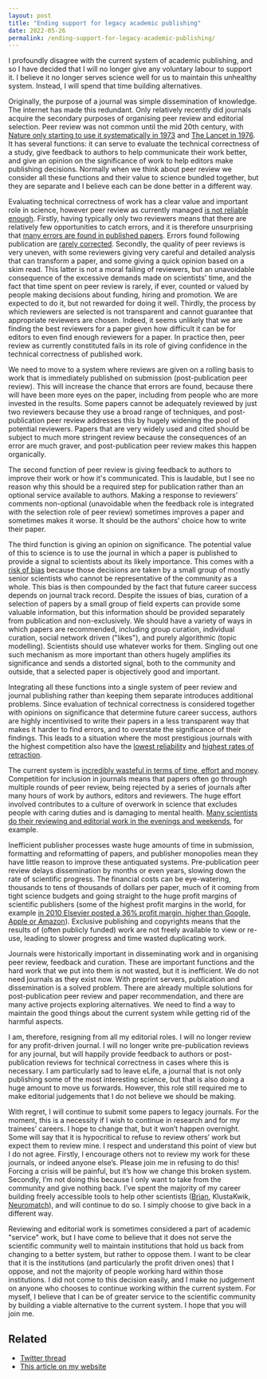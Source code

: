 ```yaml
---
layout: post
title: "Ending support for legacy academic publishing"
date: 2022-05-26
permalink: /ending-support-for-legacy-academic-publishing/
---
```


I profoundly disagree with the current system of academic publishing, and so I have decided that I will no longer give any voluntary labour to support it. I believe it no longer serves science well for us to maintain this unhealthy system. Instead, I will spend that time building alternatives.

Originally, the purpose of a journal was simple dissemination of knowledge. The internet has made this redundant. Only relatively recently did journals acquire the secondary purposes of organising peer review and editorial selection. Peer review was not common until the mid 20th century, with [Nature only starting to use it systematically in 1973](https://royalsocietypublishing.org/doi/10.1098/rsnr.2015.0029) and [The Lancet in 1976](https://blogs.scientificamerican.com/information-culture/the-birth-of-modern-peer-review/). It has several functions: it can serve to evaluate the technical correctness of a study, give feedback to authors to help communicate their work better, and give an opinion on the significance of work to help editors make publishing decisions. Normally when we think about peer review we consider all these functions and their value to science bundled together, but they are separate and I believe each can be done better in a different way.

Evaluating technical correctness of work has a clear value and important role in science, however peer review as currently managed [is not reliable enough](https://blog.neurips.cc/2021/12/08/the-neurips-2021-consistency-experiment/). Firstly, having typically only two reviewers means that there are relatively few opportunities to catch errors, and it is therefore unsurprising that [many errors are found in published papers](https://journals.asm.org/doi/10.1128/mbio.00809-16?permanently=true). Errors found following publication are [rarely corrected](https://www.ncbi.nlm.nih.gov/pmc/articles/PMC5395722/). Secondly, the quality of peer reviews is very uneven, with some reviewers giving very careful and detailed analysis that can transform a paper, and some giving a quick opinion based on a skim read. This latter is not a moral failing of reviewers, but an unavoidable consequence of the excessive demands made on scientists' time, and the fact that time spent on peer review is rarely, if ever, counted or valued by people making decisions about funding, hiring and promotion. We are expected to do it, but not rewarded for doing it well. Thirdly, the process by which reviewers are selected is not transparent and cannot guarantee that appropriate reviewers are chosen. Indeed, it seems unlikely that we are finding the best reviewers for a paper given how difficult it can be for editors to even find enough reviewers for a paper. In practice then, peer review as currently constituted fails in its role of giving confidence in the technical correctness of published work.

We need to move to a system where reviews are given on a rolling basis to work that is immediately published on submission (post-publication peer review). This will increase the chance that errors are found, because there will have been more eyes on the paper, including from people who are more invested in the results. Some papers cannot be adequately reviewed by just two reviewers because they use a broad range of techniques, and post-publication peer review addresses this by hugely widening the pool of potential reviewers. Papers that are very widely used and cited should be subject to much more stringent review because the consequences of an error are much graver, and post-publication peer review makes this happen organically.

The second function of peer review is giving feedback to authors to improve their work or how it's communicated. This is laudable, but I see no reason why this should be a required step for publication rather than an optional service available to authors. Making a response to reviewers’ comments non-optional (unavoidable when the feedback role is integrated with the selection role of peer review) sometimes improves a paper and sometimes makes it worse. It should be the authors' choice how to write their paper.

The third function is giving an opinion on significance. The potential value of this to science is to use the journal in which a paper is published to provide a signal to scientists about its likely importance. This comes with a [risk of bias](https://www.pnas.org/doi/10.1073/pnas.1707323114) because those decisions are taken by a small group of mostly senior scientists who cannot be representative of the community as a whole. This bias is then compounded by the fact that future career success depends on journal track record. Despite the issues of bias, curation of a selection of papers by a small group of field experts can provide some valuable information, but this information should be provided separately from publication and non-exclusively. We should have a variety of ways in which papers are recommended, including group curation, individual curation, social network driven ("likes"), and purely algorithmic (topic modelling). Scientists should use whatever works for them. Singling out one such mechanism as more important than others hugely amplifies its significance and sends a distorted signal, both to the community and outside, that a selected paper is objectively good and important.

Integrating all these functions into a single system of peer review and journal publishing rather than keeping them separate introduces additional problems. Since evaluation of technical correctness is considered together with opinions on significance that determine future career success, authors are highly incentivised to write their papers in a less transparent way that makes it harder to find errors, and to overstate the significance of their findings. This leads to a situation where the most prestigious journals with the highest competition also have the [lowest reliability](https://www.frontiersin.org/articles/10.3389/fnhum.2018.00037/full) and [highest rates of retraction](https://journals.asm.org/doi/10.1128/IAI.05661-11).

The current system is [incredibly wasteful in terms of time, effort and money](https://researchintegrityjournal.biomedcentral.com/articles/10.1186/s41073-021-00118-2?ref=refind). Competition for inclusion in journals means that papers often go through multiple rounds of peer review, being rejected by a series of journals after many hours of work by authors, editors and reviewers. The huge effort involved contributes to a culture of overwork in science that excludes people with caring duties and is damaging to mental health. [Many scientists do their reviewing and editorial work in the evenings and weekends](https://www.bmj.com/content/367/bmj.l6460), for example.

Inefficient publisher processes waste huge amounts of time in submission, formatting and reformatting of papers, and publisher monopolies mean they have little reason to improve these antiquated systems. Pre-publication peer review delays dissemination by months or even years, slowing down the rate of scientific progress. The financial costs can be eye-watering, thousands to tens of thousands of dollars per paper, much of it coming from tight science budgets and going straight to the huge profit margins of scientific publishers (some of the highest profit margins in the world, for example [in 2010 Elsevier posted a 36% profit margin, higher than Google, Apple or Amazon](https://www.theguardian.com/science/2017/jun/27/profitable-business-scientific-publishing-bad-for-science)). Exclusive publishing and copyrights means that the results of (often publicly funded) work are not freely available to view or re-use, leading to slower progress and time wasted duplicating work.

Journals were historically important in disseminating work and in organising peer review, feedback and curation. These are important functions and the hard work that we put into them is not wasted, but it is inefficient. We do not need journals as they exist now. With preprint servers, publication and dissemination is a solved problem. There are already multiple solutions for post-publication peer review and paper recommendation, and there are many active projects exploring alternatives. We need to find a way to maintain the good things about the current system while getting rid of the harmful aspects.

I am, therefore, resigning from all my editorial roles. I will no longer review for any profit-driven journal. I will no longer write pre-publication reviews for any journal, but will happily provide feedback to authors or post-publication reviews for technical correctness in cases where this is necessary. I am particularly sad to leave eLife, a journal that is not only publishing some of the most interesting science, but that is also doing a huge amount to move us forwards. However, this role still required me to make editorial judgements that I do not believe we should be making.

With regret, I will continue to submit some papers to legacy journals. For the moment, this is a necessity if I wish to continue in research and for my trainees’ careers. I hope to change that, but it won’t happen overnight. Some will say that it is hypocritical to refuse to review others’ work but expect them to review mine. I respect and understand this point of view but I do not agree. Firstly, I encourage others not to review my work for these journals, or indeed anyone else’s. Please join me in refusing to do this! Forcing a crisis will be painful, but it’s how we change this broken system. Secondly, I’m not doing this because I only want to take from the community and give nothing back. I’ve spent the majority of my career building freely accessible tools to help other scientists ([Brian](https://briansimulator.org/), KlustaKwik, [Neuromatch](https://neuromatch.io/)), and will continue to do so. I simply choose to give back in a different way.

Reviewing and editorial work is sometimes considered a part of academic "service" work, but I have come to believe that it does not serve the scientific community well to maintain institutions that hold us back from changing to a better system, but rather to oppose them. I want to be clear that it is the institutions (and particularly the profit driven ones) that I oppose, and not the majority of people working hard within those institutions. I did not come to this decision easily, and I make no judgement on anyone who chooses to continue working within the current system. For myself, I believe that I can be of greater service to the scientific community by building a viable alternative to the current system. I hope that you will join me.

## Related

* [Twitter thread](https://twitter.com/neuralreckoning/status/1529767585990029312)
* [This article on my website](http://neural-reckoning.org/reviewing.html)